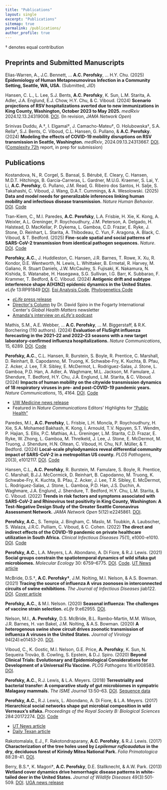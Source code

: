 ```yaml
---
title: "Publications"
layout: single
excerpt: "Publications"
sitemap: true
permalink: /publications/
author_profile: true
---
```


† denotes equal contribution

## Preprints and Submitted Manuscripts

Elias-Warren, A., J.C. Bennett, ... **A.C. Perofsky**, ... H.Y. Chu. (2025) **Epidemiology of Human Metapneumovirus Infection in a Community Setting, Seattle, WA, USA.** (Submitted, *JID*)

Hansen, C. L., L. Lee, S.J. Bents, **A.C. Perofsky**, K. Sun, L.M. Starita, A. Adler, J.A. Englund, E.J. Chow, H.Y. Chu, & C. Viboud. (2024) **Scenario projections of RSV hospitalizations averted due to new immunizations in King County, Washington, October 2023 to May 2025.** *medRxiv* 2024.12.13.24319008. [DOI](https://doi.org/10.1101/2024.12.13.24319008). (In revision, *JAMA Network Open*)

Srinivas Duddu, A.†, I. Elgamal†, J. Camacho-Mateu†, O. Holubowska†, S.A. Rella†, S.J. Bents, C. Viboud, C.L. Hansen, G. Pullano, & **A.C. Perofsky**. (2024) **Modeling the effects of COVID-19 mobility disruptions on RSV transmission in Seattle, Washington.** _medRxiv_, 2024.09.13.24313667. [DOI](https://doi.org/10.1101/2024.09.13.24313667). ([Complexity 72h](https://complexity72h.com/) report, in prep for submission)

## Publications
Kostandova, N., R. Corgel, S. Bansal, S. Bérubé, E. Cleary, C. Hansen, M.D.T. Hitchings, B. García-Carreras, L. Gardner, M.U.G. Kraemer, S. Lai, Y. Li, **A.C. Perofsky**, G. Pullano, J.M. Read, G. Ribeiro dos Santos, H. Salje, S. Takahashi, C. Viboud, J. Wang, D.A.T. Cummings, & A. Wesolowski. (2025) **Data and model needs for generalizable inferences linking human mobility and infectious disease transmission.** _Nature Human Behavior_. [DOI](https://doi.org/10.1038/s41562-025-02151-3). [Code](https://github.com/rcorgel/mobility-commentary)

Tran-Kiem, C., M.I. Paredes, **A.C. Perofsky**, L.A. Frisbie, H. Xie, K. Kong, A. Weixler, A.L. Greninger, P. Roychoudhury, J.M. Peterson, A. Delgado, H. Halstead, D. MacKellar, P. Dykema, L. Gamboa, C.D. Frazar, E. Ryke, J. Stone, D. Reinhart, L. Starita, A. Thibodeau, C. Yun, F. Aragona, A. Black, C. Viboud, & T. Bedford. (2025) **Fine-scale spatial and social patterns of SARS-CoV-2 transmission from identical pathogen sequences.** _Nature_. [DOI](https://doi.org/10.1101/2024.05.24.24307811). [Code](https://github.com/blab/phylo-kernel-public)

**Perofsky, A.C.**, J. Huddleston, C. Hansen, J.R. Barnes, T. Rowe, X. Xu, R. Kondor, D.E. Wentworth, N. Lewis, L. Whittaker, B. Ermetal, R. Harvey, M. Galiano, R. Stuart Daniels, J.W. McCauley, S. Fujisaki, K. Nakamura, N. Kishida, S. Watanabe, H. Hasegawa, S.G. Sullivan, I.G. Barr, K. Subbarao, F. Krammer, T. Bedford, & C. Viboud. (2024) **Antigenic drift and subtype interference shape A(H3N2) epidemic dynamics in the United States.** _eLife_ 13:RP91849 [DOI](https://doi.org/10.7554/eLife.91849). [Epi Analysis Code](https://github.com/aperofsky/H3N2_Antigenic_Epi), [Phylogenetics Code](https://github.com/blab/perofsky-ili-antigenicity)
* [_eLife_ press release](https://elifesciences.org/for-the-press/2cf176e8/interactions-between-flu-subtypes-predict-epidemic-severity-more-than-virus-evolution)
* [Director's Column](https://www.fic.nih.gov/News/GlobalHealthMatters/march-april-2024/Pages/charting-evolutionary-course-of-influenza.aspx) by Dr. David Spiro in the Fogarty International Center's _Global Health Matters_ newsletter
* [Amanda's interview on _eLife's_ podcast](https://elifesciences.org/podcast/episode92#1373)

Mathis, S.M., A.E. Webber, ... **A.C. Perofsky**, ... M. Biggerstaff, & R.K. Borchering (110 authors). (2024) **Evaluation of FluSight influenza forecasting in the 2021–22 and 2022–23 seasons with a new target laboratory-confirmed influenza hospitalizations.** _Nature Communications_, 15, 6289. [DOI](https://doi.org/10.1038/s41467-024-50601-9). [Code](https://github.com/cdcepi/FluSight-manuscripts)

**Perofsky, A.C.**, C.L. Hansen, R. Burstein, S. Boyle, R. Prentice, C. Marshall, D. Reinhart, B. Capodanno, M. Truong, K. Schwabe-Fry, K. Kuchta, B. Pfau, Z. Acker, J. Lee, T.R. Sibley, E. McDermot, L. Rodriguez-Salas, J. Stone, L. Gamboa, P.D. Han, A. Adler, A. Waghmare, M.L. Jackson, M. Famulare, J. Shendure, T. Bedford, H.Y. Chu, J.A. Englund, L.M. Starita, & C. Viboud. (2024) **Impacts of human mobility on the citywide transmission dynamics of 18 respiratory viruses in pre- and post-COVID-19 pandemic years.** _Nature Communications_, 15, 4164. [DOI](https://doi.org/10.1038/s41467-024-48528-2). [Code](https://github.com/aperofsky/seattle_mobility_rt)
* [UW Medicine news release](https://newsroom.uw.edu/news-releases/study-tracks-effects-of-mobility-on-respiratory-virus-spread)
* Featured in _Nature Communications_ Editors’ Highlights for [“Public Health”](https://www.nature.com/collections/jcbdhegiab)

Paredes, M.I., **A.C. Perofsky**, L. Frisbie, L.H. Moncla, P. Roychoudhury, H. Xie, S.A. Mohamed Bakhash, K. Kong, I. Arnould, T.V. Nguyen, S.T. Wendm, P. Hajian, S. Ellis, P.C. Mathias, A.L. Greninger, L.M. Starita, C.D. Frazar, E. Ryke, W. Zhong, L. Gamboa, M. Threlkeld, J. Lee, J. Stone, E. McDermot, M. Truong, J. Shendure, H.N. Oltean, C. Viboud, H. Chu, N.F. Müller, & T. Bedford. (2024) **Local-scale phylodynamics reveal differential community impact of SARS-CoV-2 in a metropolitan US county.** _PLOS Pathogens_, 20(3), e1012117. [DOI](https://doi.org/10.1371/journal.ppat.1012117). [Code](https://github.com/blab/ncov-king-county)

Hansen, C.L., **A.C. Perofsky**, R. Burstein, M. Famulare, S. Boyle, R. Prentice, C. Marshall, B.J.J. McCormick, D. Reinhart, B. Capodanno, M. Truong, K. Schwabe-Fry, K. Kuchta, B. Pfau, Z. Acker, J. Lee, T.R. Sibley, E. McDermot, L. Rodriguez-Salas, J. Stone, L. Gamboa, P.D. Han, J.S. Duchin, A. Waghmare, J.A. Englund, J. Shendure, T. Bedford, H.Y. Chu, L.M. Starita, & C. Viboud. (2022) **Trends in risk factors and symptoms associated with SARS-CoV-2 and Rhinovirus test positivity in King County, Washington: A Test-Negative Design Study of the Greater Seattle Coronavirus Assessment Network.** _JAMA Network Open_ 5(12):e2245861. [DOI](https://doi.org/10.1001/jamanetworkopen.2022.45861).

**Perofsky, A.C.**, S. Tempia, J. Bingham, C. Maslo, M. Toubkin, A. Laubscher, S. Walaza, J.R.C. Pulliam, C. Viboud, & C. Cohen. (2022) **The direct and indirect effects of the COVID-19 pandemic on private healthcare utilization in South Africa.** _Clinical Infectious Diseases_ 75(1), e1000-e1010. [DOI](https://doi.org/10.1093/cid/ciac055). [Code](https://github.com/aperofsky/South_Africa_Healthcare_Use_during_COVID)

**Perofsky, A.C.**,  L.A. Meyers, L.A. Abondano, A. Di Fiore, & R.J. Lewis. (2021) **Social groups constrain the spatiotemporal dynamics of wild sifaka gut microbiomes.** _Molecular Ecology_ 30: 6759–6775. [DOI](https://doi.org/10.1111/mec.16193). [Code](https://github.com/aperofsky/sifaka-temporal-microbiome). [UT News article](https://news.utexas.edu/2021/12/03/how-social-dynamics-influence-the-gut-microbes-of-wild-lemurs/)

McBride, D.S.†, **A.C. Perofsky†**, J.M. Nolting, M.I. Nelson, & A.S. Bowman. (2021) **Tracing the source of influenza A virus zoonoses in interconnected circuits of swine exhibitions.** _The Journal of Infectious Diseases_ jiab122. [DOI](https://doi.org/10.1093/infdis/jiab122). [Cover article](https://academic.oup.com/jid/issue/224/3)

**Perofsky, A.C.**, & M.I. Nelson. (2020) **Seasonal influenza: The challenges of vaccine strain selection.** _eLife_ 9:e62955. [DOI](https://doi.org/10.7554/eLife.62955).

Nelson, M.I., **A. Perofsky**, D.S. McBride, B.L. Rambo-Martin, M.M. Wilson, J.R. Barnes, H. van Bakel, J.M. Nolting, & A.S. Bowman. (2020) **A heterogenous swine show circuit drives zoonotic transmission of influenza A viruses in the United States.** _Journal of Virology_ 94(24):e01453-20. [DOI](https://doi.org/10.1128/JVI.01453-20).

Viboud, C., K. Gostic, M.I. Nelson, G.E. Price, **A. Perofsky**, K. Sun, N. Sequeira Trovão, B. Cowling, S. Epstein, & D.J. Spiro. (2020) **Beyond Clinical Trials: Evolutionary and Epidemiological Considerations for Development of a Universal Flu Vaccine.** _PLOS Pathogens_ 16:e1008583. [DOI](https://doi.org/10.1371/journal.ppat.1008583).

**Perofsky, A.C.**, R.J. Lewis, & L.A. Meyers. (2018) **Terrestriality and bacterial transfer: A comparative study of gut microbiomes in sympatric Malagasy mammals.** _The ISME Journal_ 13:50–63. [DOI](https://doi.org/10.1038/s41396-018-0251-5). [Sequence data](https://www.ncbi.nlm.nih.gov/sra/?term=SRP155052)

**Perofsky, A.C.**, R.J. Lewis, L. Abondano, A. Di Fiore, & L.A. Meyers. (2017) **Hierarchical social networks shape gut microbial composition in wild Verreaux’s sifaka.** _Proceedings of the Royal Society B: Biological Sciences_ 284:20172274. [DOI](https://doi.org/10.1098/rspb.2017.2274). [Code](https://datadryad.org/stash/dataset/doi:10.5061/dryad.qf731)
* [UT News article](https://news.utexas.edu/2017/12/07/gut-microbiome-influenced-heavily-by-social-circles)
* [Daily Texan article](https://thedailytexan.com/2018/03/28/little-leaping-lemurs-social-lives-influence-what-bacteria-is-found-in-their-digestive/)

Rakotomalala, E.J., F. Rakotondraparany, **A.C. Perofsky**, & R.J. Lewis. (2017) **Characterization of the tree holes used by _Lepilemur ruficaudatus_ in the dry, deciduous forest of Kirindy Mitea National Park.** _Folia Primatologica_ 88:28-41. [DOI](https://doi.org/10.1159/000464406).

Berry, B.S.†, K. Magori†, **A.C. Perofsky**, D.E. Stallknecht, & A.W. Park. (2013) **Wetland cover dynamics drive hemorrhagic disease patterns in white-tailed deer in the United States.** _Journal of Wildlife Diseases_ 49(3):501-509. [DOI](https://doi.org/10.7589/2012-11-283). [UGA news release](https://www.ecology.uga.edu/connections-found-between-wetland-cover-transmission-rates-of-hemorrhagic-disease-in-white-tailed-deer/)
